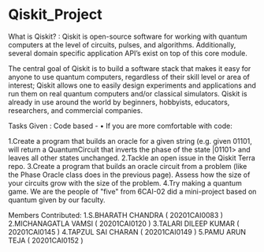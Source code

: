 # Qiskit_Project
What is Qiskit? :
Qiskit is open-source software for working with quantum computers at the level of circuits, pulses, and algorithms. Additionally, several domain specific application API’s exist on top of this core module.

The central goal of Qiskit is to build a software stack that makes it easy for anyone to use quantum computers, regardless of their skill level or area of interest; Qiskit allows one to easily design experiments and applications and run them on real quantum computers and/or classical simulators. Qiskit is already in use around the world by beginners, hobbyists, educators, researchers, and commercial companies.

Tasks Given :
Code based - • If you are more comfortable with code:

1.Create a program that builds an oracle for a given string (e.g. given 01101, will return a QuantumCircuit that inverts the phase of the state |01101> and leaves all other states unchanged.
2.Tackle an open issue in the Qiskit Terra repo.
3.Create a program that builds an oracle circuit from a problem (like the Phase Oracle class does in the previous page). Assess how the size of your circuits grow with the size of the problem.
4.Try making a quantum game.
We are the people of "five" from 6CAI-02 did a mini-project based on quantum given by our faculty.

Members Contributed:
1.S.BHARATH CHANDRA ( 20201CAI0083 )
2.MICHANAGATLA VAMSI ( 20201CAI0120 )
3.TALARI DILEEP KUMAR ( 20201CAI0145 )
4.TAPZUL SAI CHARAN ( 20201CAI0149 )
5.PAMU ARUN TEJA ( 20201CAI0152 )

